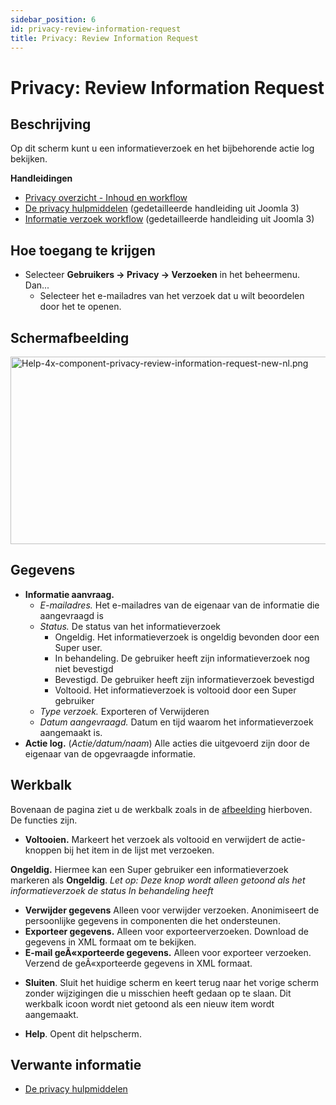 ```yaml
---
sidebar_position: 6
id: privacy-review-information-request
title: Privacy: Review Information Request
---
```

# Privacy: Review Information Request
## Beschrijving

Op dit scherm kunt u een informatieverzoek en het bijbehorende actie log
bekijken.

**Handleidingen**

- [Privacy overzicht - Inhoud en
  workflow](https://docs.joomla.org/Help4.x:Components_Privacy_Outline/nl "Help4.x:Components Privacy Outline/nl")
- [De privacy
  hulpmiddelen](https://docs.joomla.org/J3.x:Privacy/nl "J3.x:Privacy/nl")
  (gedetailleerde handleiding uit Joomla 3)
- [Informatie verzoek
  workflow](https://docs.joomla.org/J3.x:Information_Request_Workflow_in_Privacy_Component/nl "J3.x:Information Request Workflow in Privacy Component/nl")
  (gedetailleerde handleiding uit Joomla 3)

## Hoe toegang te krijgen

- Selecteer **Gebruikers **→** Privacy **→** Verzoeken** in het
  beheermenu. Dan...
  - Selecteer het e-mailadres van het verzoek dat u wilt beoordelen door
    het te openen.

## Schermafbeelding

<img
src="https://docs.joomla.org/images/thumb/c/ce/Help-4x-component-privacy-review-information-request-new-nl.png/800px-Help-4x-component-privacy-review-information-request-new-nl.png"
decoding="async"
srcset="https://docs.joomla.org/images/thumb/c/ce/Help-4x-component-privacy-review-information-request-new-nl.png/1200px-Help-4x-component-privacy-review-information-request-new-nl.png 1.5x, https://docs.joomla.org/images/c/ce/Help-4x-component-privacy-review-information-request-new-nl.png 2x"
data-file-width="1352" data-file-height="507" width="800" height="300"
alt="Help-4x-component-privacy-review-information-request-new-nl.png" />

## Gegevens

- **Informatie aanvraag.**
  - *E-mailadres.* Het e-mailadres van de eigenaar van de informatie die
    aangevraagd is
  - *Status.* De status van het informatieverzoek
    - Ongeldig. Het informatieverzoek is ongeldig bevonden door een
      Super user.
    - In behandeling. De gebruiker heeft zijn informatieverzoek nog niet
      bevestigd
    - Bevestigd. De gebruiker heeft zijn informatieverzoek bevestigd
    - Voltooid. Het informatieverzoek is voltooid door een Super
      gebruiker
  - *Type verzoek.* Exporteren of Verwijderen
  - *Datum aangevraagd.* Datum en tijd waarom het informatieverzoek
    aangemaakt is.
- **Actie log.** (*Actie/datum/naam*) Alle acties die uitgevoerd zijn
  door de eigenaar van de opgevraagde informatie.

## Werkbalk

Bovenaan de pagina ziet u de werkbalk zoals in de
[afbeelding](#Schermafbeelding) hierboven. De functies zijn.

- **Voltooien.** Markeert het verzoek als voltooid en verwijdert de
  actie-knoppen bij het item in de lijst met verzoeken.

**Ongeldig.** Hiermee kan een Super gebruiker een informatieverzoek
markeren als **Ongeldig**. *Let op: Deze knop wordt alleen getoond als
het informatieverzoek de status In behandeling heeft*

- **Verwijder gegevens** Alleen voor verwijder verzoeken. Anonimiseert
  de persoonlijke gegevens in componenten die het ondersteunen.
- **Exporteer gegevens.** Alleen voor exporteerverzoeken. Download de
  gegevens in XML formaat om te bekijken.
- **E-mail geÃ«xporteerde gegevens.** Alleen voor exporteer verzoeken.
  Verzend de geÃ«xporteerde gegevens in XML formaat.

<!-- -->

- **Sluiten**. Sluit het huidige scherm en keert terug naar het vorige
  scherm zonder wijzigingen die u misschien heeft gedaan op te slaan.
  Dit werkbalk icoon wordt niet getoond als een nieuw item wordt
  aangemaakt.

<!-- -->

- **Help**. Opent dit helpscherm.

## Verwante informatie

- [De privacy
  hulpmiddelen](https://docs.joomla.org/J3.x:Privacy/nl "J3.x:Privacy/nl")
